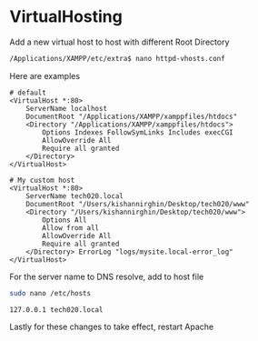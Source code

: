 # VirtualHosting

Add a new virtual host to host with different Root Directory
```sh
/Applications/XAMPP/etc/extra$ nano httpd-vhosts.conf
```

Here are examples
```
# default
<VirtualHost *:80>
    ServerName localhost
    DocumentRoot "/Applications/XAMPP/xamppfiles/htdocs"
    <Directory "/Applications/XAMPP/xamppfiles/htdocs">
        Options Indexes FollowSymLinks Includes execCGI
        AllowOverride All
        Require all granted
    </Directory>
</VirtualHost>

# My custom host
<VirtualHost *:80>
    ServerName tech020.local
    DocumentRoot "/Users/kishannirghin/Desktop/tech020/www"
    <Directory "/Users/kishannirghin/Desktop/tech020/www">
        Options All
        Allow from all
        AllowOverride All
        Require all granted
    </Directory> ErrorLog "logs/mysite.local-error_log"
</VirtualHost>
```

For the server name to DNS resolve, add to host file

```sh
sudo nano /etc/hosts
```

```
127.0.0.1 tech020.local
```

Lastly for these changes to take effect, restart Apache
